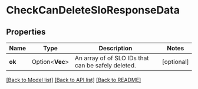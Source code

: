 # CheckCanDeleteSloResponseData

## Properties

Name | Type | Description | Notes
------------ | ------------- | ------------- | -------------
**ok** | Option<**Vec<String>**> | An array of of SLO IDs that can be safely deleted. | [optional]

[[Back to Model list]](../README.md#documentation-for-models) [[Back to API list]](../README.md#documentation-for-api-endpoints) [[Back to README]](../README.md)



